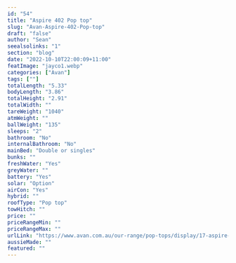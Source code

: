 ```yaml
---
id: "54"
title: "Aspire 402 Pop top"
slug: "Avan-Aspire-402-Pop-top"
draft: "false"
author: "Sean"
seealsolinks: "1"
section: "blog"
date: "2022-10-10T22:00:09+11:00"
featImage: "jayco1.webp"
categories: ["Avan"]
tags: [""]
totalLength: "5.33"
bodyLength: "3.86"
totalHeight: "2.91"
totalWidth: ""
tareWeight: "1040"
atmWeight: ""
ballWeight: "135"
sleeps: "2"
bathroom: "No"
internalBathroom: "No"
mainBed: "Double or singles"
bunks: ""
freshWater: "Yes"
greyWater: ""
battery: "Yes"
solar: "Option"
airCon: "Yes"
hybrid: ""
roofType: "Pop top"
towHitch: ""
price: ""
priceRangeMin: ""
priceRangeMax: ""
urlLink: "https://www.avan.com.au/our-range/pop-tops/display/17-aspire-400-series-pop-top"
aussieMade: ""
featured: ""
---
```

